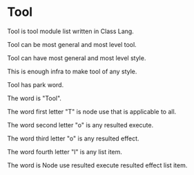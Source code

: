 # Tool

Tool is tool module list written in Class Lang.

Tool can be most general and most level tool.

Tool can have most general and most level style.

This is enough infra to make tool of any style.

Tool has park word.

The word is "Tool".

The word first letter "T" is node use that is applicable to all.

The word second letter "o" is any resulted execute.

The word third letter "o" is any resulted effect.

The word fourth letter "l" is any list item.

The word is Node use resulted execute resulted effect list item.